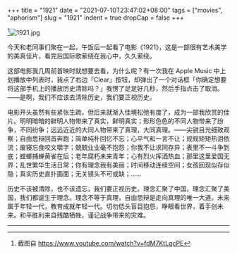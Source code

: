 +++
title = "1921"
date = "2021-07-10T23:47:02+08:00"
tags = ["movies", "aphorism"]
slug = "1921"
indent = true
dropCap = false
+++

[^1]![1921.jpg](/images/1921.jpg)

今天和老同事们聚在一起，午饭后一起看了电影《1921》，这是一部很有艺术美学的美真佳片，看完后国际歌萦绕在我心中，久久萦绕。

这部电影我几周前首映时就想要去看，为什么呢？有一次我在 Apple Music 中上划播放中列表时，我点了右边「Clear」按钮，却弹出了一个对话框「你确定想要将这部手机上的播放历史清除吗？」我愣了足足好几秒，然后手指点击了取消。——是啊，我们不应该去清除历史，我们要正视历史。

电影开头虽然有些紧张生疏，但后来就渐入佳境松弛有度了，成为一部我欣赏的佳片。明明暗暗的鲜明人物带来了真实，鲜明真实；形形色色的不同人物带来了纷争，不同纷争；远远近近的大同人物带来了真理，大同真理。——尖锐目光细致观察；自由思辩回首奔跑；简单纯朴回忆不忘；心平气和一言不让；规规矩矩热泪依流；废寝忘食咬文嚼字；兢兢业业毫不抱怨；你我不让求同存异；表里不一斗争到底；螳螂捕蝉黄雀在后；老年腐朽未来青年；心有烈火挥洒热血；那里这里爱国无界；乱世繁华生活日常；你有理念我有美丽；时间移动连续空间；女孩回现似存似隐；真实历史直扑画面；无关镜头不可或缺；……

历史不该被清除，也不该遗忘，我们要正视历史。理念汇聚了中国，理念汇聚了美国，我们都诞生于理念。理念不等于真理，自由思辩是走向真理的唯一大道。未来属于年轻一代，教育成就年轻一代。切勿低头盲目抱怨，睁眼看世界，着手创未来。和平胜利来自残酷牺牲，谨记战争带来的灾难。

---

[^1]: 截图自 https://www.youtube.com/watch?v=fdM7KtLqcPE
